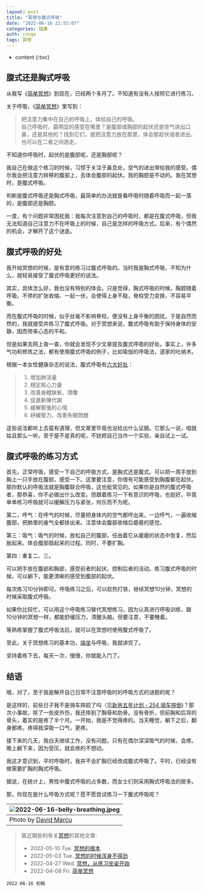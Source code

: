 ```yaml
---
layout: post
title: "冥想与腹式呼吸"
date: "2022-06-16 22:55:07"
categories: 隨筆
auth: conge
tags: 冥想
---
```


* content
{:toc}

## 腹式还是胸式呼吸

从我写《[简单冥想](/2022/04/08/simple-meditation/)》到现在，已经两个多月了。不知道有没有人按照它进行练习。

关于呼吸，《[简单冥想](/2022/04/08/simple-meditation/)》里写到：

> 把注意力集中在自己的呼吸上，体验自己的呼吸。  
> 自己呼吸时，最明显的感受在哪里？是腹部或胸部的起伏还是空气进出口鼻，还是其他的？找到它们，就把注意力放在那里，体会那起伏或者进出，也可以在二者之间游走。

不知道你呼吸时，起伏的是腹部呢，还是胸部呢？




我自己在做这个练习的时候，习惯于关注于鼻息处，空气的进出带给我的感受。偶尔我会把注意力转移的腹部上，去体会腹部的起伏。我的胸腔是不动的。我在冥想时，是腹式呼吸。

判断是腹式呼吸还是胸式呼吸，最简单的办法就是看呼吸时随着呼吸而一起一落的，是腹部还是胸腔。

一度，有个问题非常困扰我：我每次注意到自己的呼吸时，都是在腹式呼吸，但我无法知道自己注意力不在呼吸上的时候，自己是怎样的呼吸方式。后来，有个偶然的机会，才解开了这个谜底。

## 腹式呼吸的好处

我开始冥想的时候，是有意的练习过腹式呼吸的。当时我是胸式呼吸，不知为什么，就轻易接受了腹式呼吸更好的说法。

其实，具体怎么好，我也没有特别的体会。只是觉得，胸式呼吸的时候，胸腔随着呼吸，不停的扩张收缩、一起一伏，会使得上身不稳，脊柱受力变换，不容易平衡。

而在腹式呼吸的时候，似乎丝毫不影响脊柱，便没有上身平衡的困扰。于是自然而然的，我就接受并练习了腹式呼吸。对于冥想来说，腹式呼吸有助于保持身体的安静，因而带来心态的平和。

但是如果去网上查一查，你就会发现不少文章提及腹式呼吸的好处。事实上，许多气功和修炼之法，都有使用腹式呼吸的例子，比如瑜伽的呼吸法，道家的吐纳术。

根据一本女性健康杂志的说法，腹式呼吸有[六大好处](https://www.womenshealthmag.com/tw/fitness/g35579647/abdominal-breathing-benefits/)：

> 1. 增加肺活量
> 2. 穩定核心力量
> 3. 改善身體缺氧、頭暈
> 4. 促進新陳代謝
> 5. 緩解緊張的心情
> 6. 紓緩壓力、改善失眠問題

这些说法都听上去蛮有道理，但文章里毕竟也没给出什么证据。它那么一说，咱就姑且那么一听。至于是不是真的呢，不妨把自己当作一个实验，亲自试上一试。

## 腹式呼吸的练习方式

首先，正常呼吸，感受一下自己的呼吸方式，是胸式还是腹式。可以把一周手放到胸上一只手放在腹部，感受一下。这里要注意，你很有可能感受到胸腹都在起伏。那你默认的呼吸法就是胸腹联合呼吸，这也挺常见的。如果你是自然的腹式呼吸者，那恭喜，你不必做出什么改变。但跟着练习一下有意识的呼吸，也挺好。毕竟单单练习呼吸就可以缓解压力与紧张，何乐而不为呢。

第二，呼气：在呼气的时候，尽量把身体内的空气都呼出来，一边呼气，一遍收缩腹部，把肺里的废气全都排出来。注意体会腹部收缩后瘪瘪的感觉。

第三：吸气：吸气的时候，放松自己的腹部，任由着它从瘪瘪的状态中恢复，然后胀起来。体会腹部鼓起来的过程。同时，不要扩胸。

第四：重复二、三。

可以把手放在腹部和胸部，感受前者的起伏，控制后者的活动。练习腹式呼吸的时候，可以躺下，能更清晰的感受到腹部的起伏。

每次练习10分钟即可。呼吸练习之后，可以趁热打铁，继续冥想10分钟，冥想的时候采取腹式呼吸。

如果你比较忙，可以用这个呼吸练习替代冥想练习。因为认真进行呼吸训练，跟10分钟的冥想一样，都能舒缓压力，清醒头脑。但要注意，不要睡着。

等熟练掌握了腹式呼吸法后，就可以在冥想时使用腹式呼吸了。

至此，关于冥想练习的基本功，[端坐](/2022/04/27/sitting/)与呼吸，我就讲完了。

坚持着练下去，每天一次，慢慢，你就能入门了。

## 结语

哦，对了，至于我是解开自己日常不注意呼吸时的呼吸方式的谜题的呢？

是这样的，前些日子我不是骑车摔跤了吗（见[新爸五年计划 - 254 骑车摔倒](/2022/05/16/NewDaddy-accident/))？那次小事故，除了一些皮外伤，我还摔到了胸骨和肋骨。没有骨折，但前胸和后背的骨头，着实的是疼了半个月。一开始，我是不觉得疼的。当天睡觉，躺下之后，翻身都疼。疼得我深吸一口气，更疼。

接下来的几天，我白天继续工作，没有问题。只有在偶尔深深吸气的时候，会疼。晚上躺下来，因为受压，就会疼的不想动。

我这才意识到，平时呼吸时，我并不会扩胸已经改成腹式呼吸了。平时，已经没有做需要扩胸的胸式呼吸。

据说，在统计上，男性中腹式呼吸的占多数，而女士们则采用胸式呼吸法的居多。

那，你现在是什么呼吸方式呢？愿不愿尝试练习一下腹式呼吸呢？

| ![2022-06-16-belly-breathing.jpeg](https://s2.loli.net/2022/06/17/yxpRJXbsS6CDOMT.jpg)|
| ------------------------------------------------------------------------------------------------------------------------------------------------------------------------------------------------------------------------------------------------------ |
| Photo by [David Marcu](https://unsplash.com/photos/78A265wPiO4)  |

> 我近期些的有关[冥想](https://conge.github.io/tag/#冥想)的其他文章:
>
> - 2022-05-10 Tue. [冥想的根本](/2022/05/10/basics/)
> - 2022-05-03 Tue. [冥想的时候浑身不得劲](/2022/05/03/unsettling/)
> - 2022-04-27 Wed. [冥想，从练习坐姿开始 ](/2022/04/27/sitting/)
> - 2022-04-08 Fri. [简单冥想](/2022/04/08/simple-meditation/)

```
2022-06-16 初稿
```
